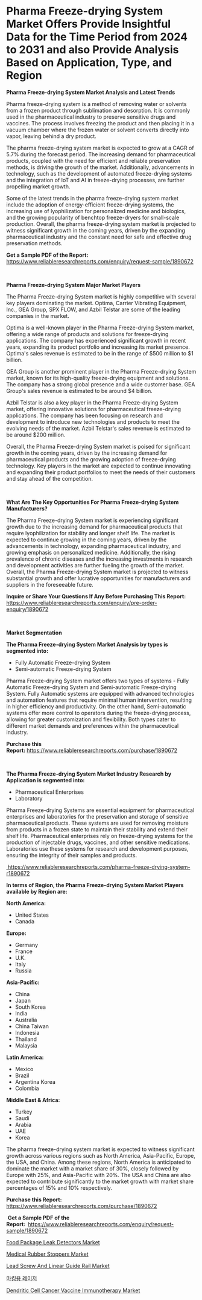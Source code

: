 <p><h1>Pharma Freeze-drying System Market Offers Provide Insightful Data for the Time Period from 2024 to 2031 and also Provide Analysis Based on Application, Type, and Region</h1></p><p><strong>Pharma Freeze-drying System Market Analysis and Latest Trends</strong></p>
<p><p>Pharma freeze-drying system is a method of removing water or solvents from a frozen product through sublimation and desorption. It is commonly used in the pharmaceutical industry to preserve sensitive drugs and vaccines. The process involves freezing the product and then placing it in a vacuum chamber where the frozen water or solvent converts directly into vapor, leaving behind a dry product.</p><p>The pharma freeze-drying system market is expected to grow at a CAGR of 5.7% during the forecast period. The increasing demand for pharmaceutical products, coupled with the need for efficient and reliable preservation methods, is driving the growth of the market. Additionally, advancements in technology, such as the development of automated freeze-drying systems and the integration of IoT and AI in freeze-drying processes, are further propelling market growth.</p><p>Some of the latest trends in the pharma freeze-drying system market include the adoption of energy-efficient freeze-drying systems, the increasing use of lyophilization for personalized medicine and biologics, and the growing popularity of benchtop freeze-dryers for small-scale production. Overall, the pharma freeze-drying system market is projected to witness significant growth in the coming years, driven by the expanding pharmaceutical industry and the constant need for safe and effective drug preservation methods.</p></p>
<p><strong>Get a Sample PDF of the Report:&nbsp;</strong> <a href="https://www.reliableresearchreports.com/enquiry/request-sample/1890672">https://www.reliableresearchreports.com/enquiry/request-sample/1890672</a></p>
<p>&nbsp;</p>
<p><strong>Pharma Freeze-drying System Major Market Players</strong></p>
<p><p>The Pharma Freeze-drying System market is highly competitive with several key players dominating the market. Optima, Carrier Vibrating Equipment, Inc., GEA Group, SPX FLOW, and Azbil Telstar are some of the leading companies in the market.</p><p>Optima is a well-known player in the Pharma Freeze-drying System market, offering a wide range of products and solutions for freeze-drying applications. The company has experienced significant growth in recent years, expanding its product portfolio and increasing its market presence. Optima's sales revenue is estimated to be in the range of $500 million to $1 billion.</p><p>GEA Group is another prominent player in the Pharma Freeze-drying System market, known for its high-quality freeze-drying equipment and solutions. The company has a strong global presence and a wide customer base. GEA Group's sales revenue is estimated to be around $4 billion.</p><p>Azbil Telstar is also a key player in the Pharma Freeze-drying System market, offering innovative solutions for pharmaceutical freeze-drying applications. The company has been focusing on research and development to introduce new technologies and products to meet the evolving needs of the market. Azbil Telstar's sales revenue is estimated to be around $200 million.</p><p>Overall, the Pharma Freeze-drying System market is poised for significant growth in the coming years, driven by the increasing demand for pharmaceutical products and the growing adoption of freeze-drying technology. Key players in the market are expected to continue innovating and expanding their product portfolios to meet the needs of their customers and stay ahead of the competition.</p></p>
<p>&nbsp;</p>
<p><strong>What Are The Key Opportunities For Pharma Freeze-drying System Manufacturers?</strong></p>
<p><p>The Pharma Freeze-drying System market is experiencing significant growth due to the increasing demand for pharmaceutical products that require lyophilization for stability and longer shelf life. The market is expected to continue growing in the coming years, driven by the advancements in technology, expanding pharmaceutical industry, and growing emphasis on personalized medicine. Additionally, the rising prevalence of chronic diseases and the increasing investments in research and development activities are further fueling the growth of the market. Overall, the Pharma Freeze-drying System market is projected to witness substantial growth and offer lucrative opportunities for manufacturers and suppliers in the foreseeable future.</p></p>
<p><strong>Inquire or Share Your Questions If Any Before Purchasing This Report:</strong> <a href="https://www.reliableresearchreports.com/enquiry/pre-order-enquiry/1890672">https://www.reliableresearchreports.com/enquiry/pre-order-enquiry/1890672</a></p>
<p>&nbsp;</p>
<p><strong>Market Segmentation</strong></p>
<p><strong>The Pharma Freeze-drying System Market Analysis by types is segmented into:</strong></p>
<p><ul><li>Fully Automatic Freeze-drying System</li><li>Semi-automatic Freeze-drying System</li></ul></p>
<p><p>Pharma Freeze-drying System market offers two types of systems - Fully Automatic Freeze-drying System and Semi-automatic Freeze-drying System. Fully Automatic systems are equipped with advanced technologies and automation features that require minimal human intervention, resulting in higher efficiency and productivity. On the other hand, Semi-automatic systems offer more control to operators during the freeze-drying process, allowing for greater customization and flexibility. Both types cater to different market demands and preferences within the pharmaceutical industry.</p></p>
<p><strong>Purchase this Report:&nbsp;</strong><a href="https://www.reliableresearchreports.com/purchase/1890672">https://www.reliableresearchreports.com/purchase/1890672</a></p>
<p>&nbsp;</p>
<p><strong>The Pharma Freeze-drying System Market Industry Research by Application is segmented into:</strong></p>
<p><ul><li>Pharmaceutical Enterprises</li><li>Laboratory</li></ul></p>
<p><p>Pharma Freeze-drying Systems are essential equipment for pharmaceutical enterprises and laboratories for the preservation and storage of sensitive pharmaceutical products. These systems are used for removing moisture from products in a frozen state to maintain their stability and extend their shelf life. Pharmaceutical enterprises rely on freeze-drying systems for the production of injectable drugs, vaccines, and other sensitive medications. Laboratories use these systems for research and development purposes, ensuring the integrity of their samples and products.</p></p>
<p><a href="https://www.reliableresearchreports.com/pharma-freeze-drying-system-r1890672">&nbsp;https://www.reliableresearchreports.com/pharma-freeze-drying-system-r1890672</a></p>
<p><strong>In terms of Region, the Pharma Freeze-drying System Market Players available by Region are:</strong></p>
<p>
    <p> <strong> North America: </strong>
        <ul>
            <li>United States</li>
            <li>Canada</li>
        </ul>
        </p> 
    <p> <strong> Europe: </strong>
        <ul>
            <li>Germany</li>
            <li>France</li>
            <li>U.K.</li>
            <li>Italy</li>
            <li>Russia</li>
        </ul>
        </p> 
    <p> <strong> Asia-Pacific: </strong>
        <ul>
            <li>China</li>
            <li>Japan</li>
            <li>South Korea</li>
            <li>India</li>
            <li>Australia</li>
            <li>China Taiwan</li>
            <li>Indonesia</li>
            <li>Thailand</li>
            <li>Malaysia</li>
        </ul>
        </p> 
    <p> <strong> Latin America: </strong>
        <ul>
            <li>Mexico</li>
            <li>Brazil</li>
            <li>Argentina Korea</li>
            <li>Colombia</li>
        </ul>
        </p> 
    <p> <strong> Middle East & Africa: </strong>
        <ul>
            <li>Turkey</li>
            <li>Saudi</li>
            <li>Arabia</li>
            <li>UAE</li>
            <li>Korea</li>
        </ul>
    </p>
    </p>
<p><p>The pharma freeze-drying system market is expected to witness significant growth across various regions such as North America, Asia-Pacific, Europe, the USA, and China. Among these regions, North America is anticipated to dominate the market with a market share of 30%, closely followed by Europe with 25%, and Asia-Pacific with 20%. The USA and China are also expected to contribute significantly to the market growth with market share percentages of 15% and 10% respectively.</p></p>
<p><strong>Purchase this Report: </strong><a href="https://www.reliableresearchreports.com/purchase/1890672">https://www.reliableresearchreports.com/purchase/1890672</a></p>
<p>&nbsp;<strong>Get a Sample PDF of the Report:&nbsp;&nbsp;</strong><a href="https://www.reliableresearchreports.com/enquiry/request-sample/1890672">https://www.reliableresearchreports.com/enquiry/request-sample/1890672</a></p>
<p><strong></strong></p>
<p><p><a href="https://www.linkedin.com/pulse/investigation-industry-evolution-forecast-till-2031-eikve?trackingId=Iw%2BoPLTISZ%2BBKzpLdTEmaA%3D%3D">Food Package Leak Detectors Market</a></p><p><a href="https://issuu.com/reportprime-2/docs/medical-rubber-stoppers-market-size-2030.pptx">Medical Rubber Stoppers Market</a></p><p><a href="https://github.com/bmorecock/Market-Research-Report-List-4/blob/main/lead-screw-and-linear-guide-rail-market.md">Lead Screw And Linear Guide Rail Market</a></p><p><a href="https://medium.com/@ucghafeg91/%EB%A0%88%EC%9D%B4%EC%A0%80-%EB%A7%88%ED%82%B9-%EC%8B%9C%EC%9E%A5-2024%EB%85%84%EB%B6%80%ED%84%B0-2031%EB%85%84%EA%B9%8C%EC%A7%80%EC%9D%98-%EA%B8%80%EB%A1%9C%EB%B2%8C-%EC%8B%9C%EC%9E%A5-%EC%9D%B8%EC%82%AC%EC%9D%B4%ED%8A%B8-%EB%B0%8F-%ED%8C%90%EB%A7%A4-%EB%8F%99%ED%96%A5-054c46f88c6f">마킹용 레이저</a></p><p><a href="https://www.linkedin.com/pulse/dendritic-cell-cancer-vaccine-immunotherapy-market-size-h9rke?trackingId=nRU7OxuUSsqZkJeMffunJQ%3D%3D">Dendritic Cell Cancer Vaccine Immunotherapy Market</a></p></p>